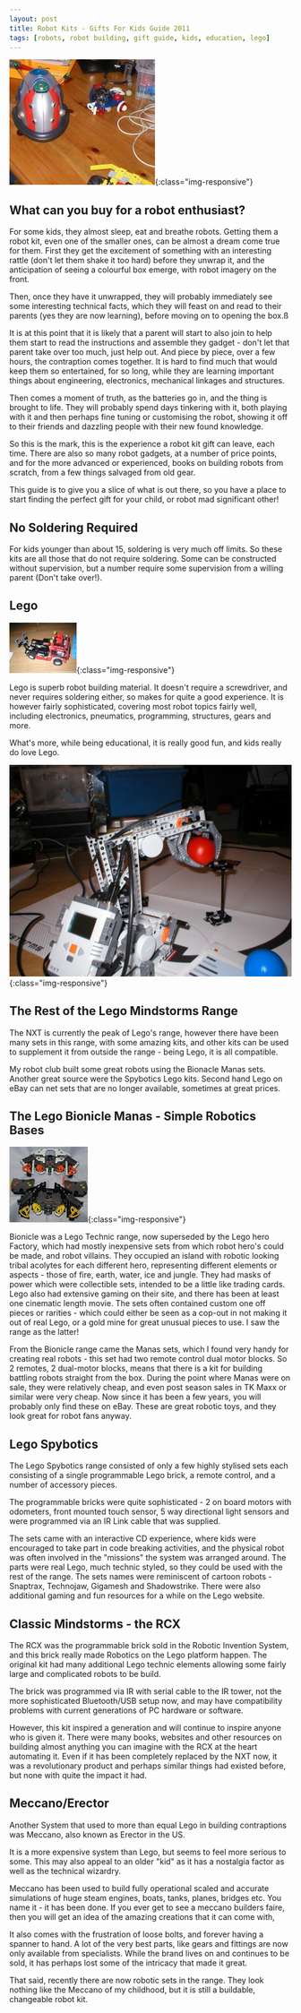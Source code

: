```yaml
---
layout: post
title: Robot Kits - Gifts For Kids Guide 2011
tags: [robots, robot building, gift guide, kids, education, lego]
---
```

![The Cybot, Hyper peppy robot, and a Lego Mindstorms robot. Currently the Cybot is being tweaked.](/galleries/2011-03-12-robot-kits-for-kids-2011/4200652_f260.jpg){:class="img-responsive"}

## What can you buy for a robot enthusiast?

For some kids, they almost sleep, eat and breathe robots. Getting them a robot kit, even one of the smaller ones, can be almost a dream come true for them. First they get the excitement of something with an interesting rattle (don't let them shake it too hard) before they unwrap it, and the anticipation of seeing a colourful box emerge, with robot imagery on the front.

Then, once they have it unwrapped, they will probably immediately see some interesting technical facts, which they will feast on and read to their parents (yes they are now learning), before moving on to opening the box.ß

It is at this point that it is likely that a parent will start to also join to help them start to read the instructions and assemble they gadget - don't let that parent take over too much, just help out. And piece by piece, over a few hours, the contraption comes together. It is hard to find much that would keep them so entertained, for so long, while they are learning important things about engineering, electronics, mechanical linkages and structures.

Then comes a moment of truth, as the batteries go in, and the thing is brought to life. They will probably spend days tinkering with it, both playing with it and then perhaps fine tuning or customising the robot, showing it off to their friends and dazzling people with their new found knowledge.

So this is the mark, this is the experience a robot kit gift can leave, each time. There are also so many robot gadgets, at a number of price points, and for the more advanced or experienced, books on building robots from scratch, from a few things salvaged from old gear.

This guide is to give you a slice of what is out there, so you have a place to start finding the perfect gift for your child, or robot mad significant other!

## No Soldering Required

For kids younger than about 15, soldering is very much off limits. So these kits are all those that do not require soldering. Some can be constructed without supervision, but a number require some supervision from a willing parent (Don't take over!).

## Lego

![Lego Technic Truck](/galleries/2011-03-12-robot-kits-for-kids-2011/4206489_f120.jpg){:class="img-responsive"}

Lego is superb robot building material. It doesn't require a screwdriver, and never requires soldering either, so makes for quite a good experience. It is however fairly sophisticated, covering most robot topics fairly well, including electronics, pneumatics, programming, structures, gears and more.

What's more, while being educational, it is really good fun, and kids really do love Lego.

![An NXT based robot arm lifting a ball.](/galleries/2011-03-12-robot-kits-for-kids-2011/4200663_f520.jpg){:class="img-responsive"}

## The Rest of the Lego Mindstorms Range

The NXT is currently the peak of Lego's range, however there have been many sets in this range, with some amazing kits, and other kits can be used to supplement it from outside the range - being Lego, it is all compatible.

My robot club built some great robots using the Bionacle Manas sets. Another great source were the Spybotics Lego kits. Second hand Lego on eBay can net sets that are no longer available, sometimes at great prices.

## The Lego Bionicle Manas - Simple Robotics Bases

![Lego Bionicle Manas](/galleries/2011-03-12-robot-kits-for-kids-2011/140.jpg){:class="img-responsive"}

Bionicle was a Lego Technic range, now superseded by the Lego hero Factory, which had mostly inexpensive sets from which robot hero's could be made, and robot villains. They occupied an island with robotic looking tribal acolytes for each different hero, representing different elements or aspects - those of fire, earth, water, ice and jungle. They had masks of power which were collectible sets, intended to be a little like trading cards. Lego also had extensive gaming on their site, and there has been at least one cinematic length movie. The sets often contained custom one off pieces or rarities - which could either be seen as a cop-out in not making it out of real Lego, or a gold mine for great unusual pieces to use. I saw the range as the latter!

From the Bionicle range came the Manas sets, which I found very handy for creating real robots - this set had two remote control dual motor blocks. So 2 remotes, 2 dual-motor blocks, means that there is a kit for building battling robots straight from the box. During the point where Manas were on sale, they were relatively cheap, and even post season sales in TK Maxx or similar were very cheap. Now since it has been a few years, you will probably only find these on eBay. These are great robotic toys, and they look great for robot fans anyway.

## Lego Spybotics

The Lego Spybotics range consisted of only a few highly stylised sets each consisting of a single programmable Lego brick, a remote control, and a number of accessory pieces.

The programmable bricks were quite sophisticated - 2 on board motors with odometers, front mounted touch sensor, 5 way directional light sensors and were programmed via an IR Link cable that was supplied.

The sets came with an interactive CD experience, where kids were encouraged to take part in code breaking activities, and the physical robot was often involved in the "missions" the system was arranged around. The parts were real Lego, much technic styled, so they could be used with the rest of the range. The sets names were reminiscent of cartoon robots - Snaptrax, Technojaw, Gigamesh and Shadowstrike. There were also additional gaming and fun resources for a while on the Lego website.

## Classic Mindstorms - the RCX

The RCX was the programmable brick sold in the Robotic Invention System, and this brick really made Robotics on the Lego platform happen. The original kit had many additional Lego technic elements allowing some fairly large and complicated robots to be build.

The brick was programmed via IR with serial cable to the IR tower, not the more sophisticated Bluetooth/USB setup now, and may have compatibility problems with current generations of PC hardware or software.

However, this kit inspired a generation and will continue to inspire anyone who is given it. There were many books, websites and other resources on building almost anything you can imagine with the RCX at the heart automating it. Even if it has been completely replaced by the NXT now, it was a revolutionary product and perhaps similar things had existed before, but none with quite the impact it had.

## Meccano/Erector

Another System that used to more than equal Lego in building contraptions was Meccano, also known as Erector in the US.

It is a more expensive system than Lego, but seems to feel more serious to some. This may also appeal to an older "kid" as it has a nostalgia factor as well as the technical wizardry.

Meccano has been used to build fully operational scaled and accurate simulations of huge steam engines, boats, tanks, planes, bridges etc. You name it - it has been done. If you ever get to see a meccano builders faire, then you will get an idea of the amazing creations that it can come with,

It also comes with the frustration of loose bolts, and forever having a spanner to hand. A lot of the very best parts, like gears and fittings are now only available from specialists. While the brand lives on and continues to be sold, it has perhaps lost some of the intricacy that made it great.

That said, recently there are now robotic sets in the range. They look nothing like the Meccano of my childhood, but it is still a buildable, changeable robot kit.
